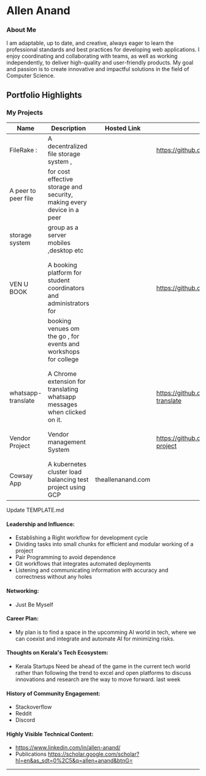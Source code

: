 # Allen Anand

### About Me

I am adaptable, up to date, and creative, always eager to learn the professional standards and best practices for developing web applications. I enjoy coordinating and collaborating with teams, as well as working independently, to deliver high-quality and user-friendly products. My goal and passion is to create innovative and impactful solutions in the field of Computer Science.

## Portfolio Highlights
### My Projects

| Name                | Description                                                               | Hosted Link                              | Repo Link                                                      |
|---------------------|---------------------------------------------------------------------------|------------------------------------------|----------------------------------------------------------------|
| FileRake :          | A decentralized file storage system ,                                     |                                          | https://github.com/MrAllenA/PX10FX                             |
| A peer to peer file |  for cost effective storage and security, making every device in a peer   |                                          |                                                                |
| storage system      |  group as a server mobiles ,desktop etc                                   |                                          |                                                                |
|                     |                                                                           |                                          |                                                                |
|                     |                                                                           |                                          |                                                                |
| VEN U BOOK          | A booking platform for student coordinators and administrators for        |                                          | https://github.com/MrAllenA/venubook                           |
|                     |   booking venues om the go , for events and workshops for college         |                                          |                                                                |
|                     |                                                                           |                                          |                                                                |
|                     |                                                                           |                                          |                                                                |
| whatsapp-translate  | A Chrome extension for translating whatsapp messages when clicked on it.  |                                          | https://github.com/MrAllenA/whatsapp-translate                 |
|                     |                                                                           |                                          |                                                                |
|                     |                                                                           |                                          |                                                                |
| Vendor Project      | Vendor management System                                                  |                                          | https://github.com/MrAllenA/vendor-project                     |
|                     |                                                                           |                                          |
|                     |                                                                           |                                          |
| Cowsay App          | A kubernetes cluster load balancing test project using GCP                | theallenanand.com                        |



Update TEMPLATE.md
#### Leadership and Influence:

- Establishing a Right workflow for development cycle
- Dividing tasks into small chunks for efficient and modular working of a project
- Pair Programming to avoid dependence
- Git workflows that integrates automated deployments
- Listening and communicating information with accuracy and correctness without any holes
  
#### Networking:

- Just Be Myself



#### Career Plan:

- My plan is to find a space in the upcomming AI world in tech, where we can coexist and integrate and automate AI for minimizing risks.

#### Thoughts on Kerala's Tech Ecosystem:

- Kerala Startups Need be ahead of the game in the current tech world rather than following the trend to excel and open platforms to discuss innovations and research are the way to move forward.
last week



#### History of Community Engagement:

-  Stackoverflow
-  Reddit
-  Discord

#### Highly Visible Technical Content:

- https://www.linkedin.com/in/allen-anand/
- Publications https://scholar.google.com/scholar?hl=en&as_sdt=0%2C5&q=allen+anand&btnG=

---
